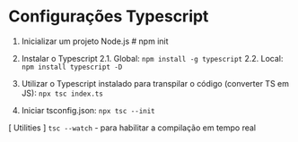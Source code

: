 # Configurações Typescript

1. Inicializar um projeto Node.js # npm init

2. Instalar o Typescript
  2.1. Global: `npm install -g typescript`
  2.2. Local: `npm install typescript -D`

3. Utilizar o Typescript instalado para transpilar o código (converter TS em JS): `npx tsc index.ts`

4. Iniciar tsconfig.json: `npx tsc --init`

[ Utilities ]
`tsc --watch` - para habilitar a compilação em tempo real

